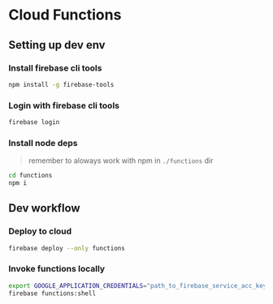 # Cloud Functions

## Setting up dev env

### Install firebase cli tools

```sh
npm install -g firebase-tools
```

### Login with firebase cli tools

```sh
firebase login
```

### Install node deps

> remember to aloways work with npm in `./functions` dir

```sh
cd functions
npm i
```

## Dev workflow

### Deploy to cloud

```sh
firebase deploy --only functions
```

### Invoke functions locally

```sh
export GOOGLE_APPLICATION_CREDENTIALS="path_to_firebase_service_acc_key.json"
firebase functions:shell
```
